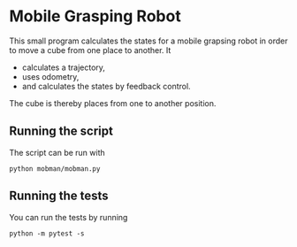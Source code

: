 # Mobile Grasping Robot

This small program calculates the states for a mobile grapsing robot in order
to move a cube from one place to another. It

- calculates a trajectory,
- uses odometry,
- and calculates the states by feedback control.

The cube is thereby places from one to another position.

## Running the script
The script can be run with

    python mobman/mobman.py

## Running the tests
You can run the tests by running

    python -m pytest -s

